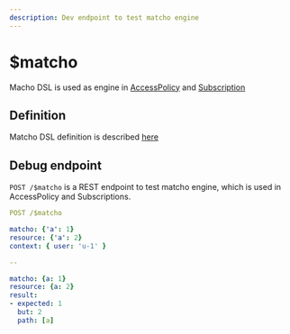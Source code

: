 ```yaml
---
description: Dev endpoint to test matcho engine
---
```


# $matcho

Macho DSL is used as engine in [AccessPolicy](../security-and-access-control-1/security/access-control.md#matcho-engine) and [Subscription](../api-1/reactive-api-and-subscriptions/subscriptions-1.md#trigger-format)

## Definition

Matcho DSL definition is described [here](../security-and-access-control-1/security/access-control.md#matcho-engine)

## Debug endpoint

`POST /$matcho` is a REST endpoint to test matcho engine, which is used in AccessPolicy and Subscriptions.

```yaml
POST /$matcho

matcho: {'a': 1}
resource: {'a': 2}
context: { user: 'u-1' }

-- 

matcho: {a: 1}
resource: {a: 2}
result:
- expected: 1
  but: 2
  path: [a]
```
